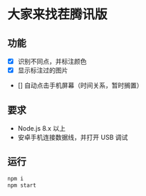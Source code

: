 # 大家来找茬腾讯版

## 功能
- [x] 识别不同点，并标注颜色
- [x] 显示标注过的图片
- [] 自动点击手机屏幕（时间关系，暂时搁置）

## 要求
- Node.js 8.x 以上
- 安卓手机连接数据线，并打开 USB 调试

## 运行
```bash
npm i
npm start
```
